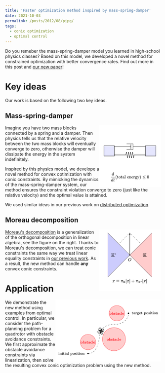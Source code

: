 ```yaml
---
title: 'Faster optimization method inspired by mass-spring-damper'
date: 2021-10-03
permalink: /posts/2012/08/pipg/
tags:
  - conic optimization
  - optimal control
---
```


Do you remeber the mass-spring-damper model you learned in high-school physics classes? Based on this model, we developed a novel method for constrained optimization with better convergence rates. Find out more in this post and [our new paper](https://arxiv.org/pdf/2108.10260.pdf)! 

# Key ideas

Our work is based on the following two key ideas.

## Mass-spring-damper

<img src="/images/msd.png" width="200" height="200" img align='right'>

Imagine you have two mass blocks connected by a spring and a damper. Then physics tells us that the relative velocity between the two mass blocks will eventually converge to zero, otherwise the damper will dissipate the energy in the system indefinitely.

Inspired by this physics model, we develope a novel method for convex optimization with conic constraints. By mimicking the dynamics of the mass-spring-damper system, our method ensures the constraint violation converge to zero (just like the relative velocity) and the optimal value is attained. 

We used similar ideas in our previous work on [distributed optimization](https://arxiv.org/pdf/1911.06273.pdf).

## Moreau decomposition

<img src="/images/Moreau.png" width="200" height="200" img align='right' title="Moreau's decomposition">

[Moreau's decomposition](https://www.convexoptimization.com/wikimization/index.php/Moreau%27s_decomposition_theorem) is a generalization of the orthogonal decomposition in linear algebra, see the figure on the right. Thanks to Moreau's decomposition, we can treat conic constraints the same way we treat linear equality constraints in [our previous work](https://arxiv.org/pdf/2009.06980.pdf). As a result, the new method can handle **any** convex conic constraints.  

# Application

<img src="/images/quad_path.png" width="341" height="200" img align='right'>

We demonstrate the new method using examples from optimal control. In particular, we consider the path-planning problem for a quadrotor with obstacle avoidance constraints. We first approximate the obstacle avoidance constraints via linearization, then solve the resulting convex conic optimization problem using the new method.



